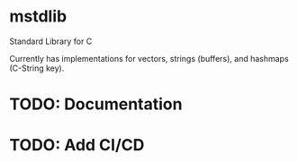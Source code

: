 # mstdlib
Standard Library for C

Currently has implementations for vectors, strings (buffers), and hashmaps (C-String key).

# TODO: Documentation

# TODO: Add CI/CD
